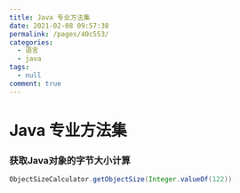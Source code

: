 ```yaml
---
title: Java 专业方法集
date: 2021-02-08 09:57:38
permalink: /pages/40c553/
categories: 
  - 语言
  - java
tags: 
  - null
comment: true
---
```

# Java 专业方法集

### 获取Java对象的字节大小计算

```java
ObjectSizeCalculator.getObjectSize(Integer.valueOf(122))
```

